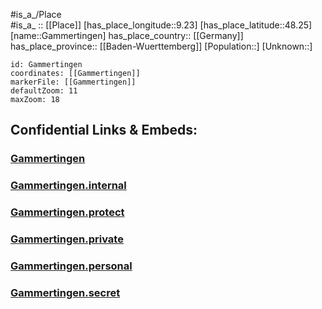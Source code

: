 ﻿---
location: [48.25,9.23] 
mapzoom: [7,12] 
mapmarker: city 
type: City
tags:
- geo/City


SpocWebEntityId: 30351
isDeleted: false
confidential: public

---
#is_a_/Place  
#is_a_ :: [[Place]] 
[has_place_longitude::9.23] 
[has_place_latitude::48.25] 
[name::Gammertingen] 
has_place_country:: [[Germany]]  
has_place_province:: [[Baden-Wuerttemberg]] 
[Population::] 
[Unknown::] 


```leaflet
id: Gammertingen
coordinates: [[Gammertingen]] 
markerFile: [[Gammertingen]] 
defaultZoom: 11 
maxZoom: 18
```


## Confidential Links & Embeds: 

### [Gammertingen](/_public/Earth/Continent/Europe/Europe~Central/Germany/Germany~West/Baden-Wuerttemberg/counties~BW/Sigmaringen/cities~Sigmaringen/Gammertingen.md) 

### [Gammertingen.internal](/_internal/Earth/Continent/Europe/Europe~Central/Germany/Germany~West/Baden-Wuerttemberg/counties~BW/Sigmaringen/cities~Sigmaringen/Gammertingen.internal.md) 

### [Gammertingen.protect](/_protect/Earth/Continent/Europe/Europe~Central/Germany/Germany~West/Baden-Wuerttemberg/counties~BW/Sigmaringen/cities~Sigmaringen/Gammertingen.protect.md) 

### [Gammertingen.private](/_private/Earth/Continent/Europe/Europe~Central/Germany/Germany~West/Baden-Wuerttemberg/counties~BW/Sigmaringen/cities~Sigmaringen/Gammertingen.private.md) 

### [Gammertingen.personal](/_personal/Earth/Continent/Europe/Europe~Central/Germany/Germany~West/Baden-Wuerttemberg/counties~BW/Sigmaringen/cities~Sigmaringen/Gammertingen.personal.md) 

### [Gammertingen.secret](/_secret/Earth/Continent/Europe/Europe~Central/Germany/Germany~West/Baden-Wuerttemberg/counties~BW/Sigmaringen/cities~Sigmaringen/Gammertingen.secret.md) 
